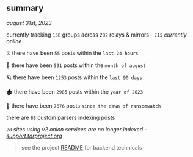 
## summary
_august 31st, 2023_

currently tracking `158` groups across `282` relays & mirrors - _`115` currently online_

⏲ there have been `55` posts within the `last 24 hours`

🦈 there have been `591` posts within the `month of august`

🪐 there have been `1253` posts within the `last 90 days`

🏚 there have been `2985` posts within the `year of 2023`

🦕 there have been `7676` posts `since the dawn of ransomwatch`

there are `88` custom parsers indexing posts

_`20` sites using v2 onion services are no longer indexed - [support.torproject.org](https://support.torproject.org/onionservices/v2-deprecation/)_

> see the project [README](https://github.com/joshhighet/ransomwatch#ransomwatch--) for backend technicals
